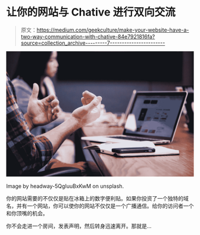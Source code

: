 # 让你的网站与 Chative 进行双向交流

> 原文：<https://medium.com/geekculture/make-your-website-have-a-two-way-communication-with-chative-84e7921816fa?source=collection_archive---------7----------------------->

![](img/23dabc43bcb7f95f73ebd092ea95dd94.png)

Image by headway-5QgIuuBxKwM on unsplash.

你的网站需要的不仅仅是贴在冰箱上的数字便利贴。如果你投资了一个独特的域名，并有一个网站，你可以使你的网站不仅仅是一个广播通信。给你的访问者一个和你顶嘴的机会。

你不会走进一个房间，发表声明，然后转身迅速离开。那就是…